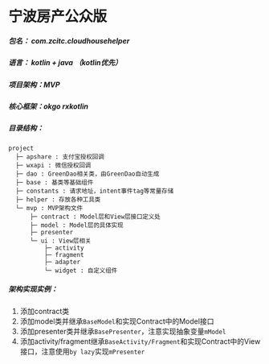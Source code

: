 # 宁波房产公众版
##### 包名： com.zcitc.cloudhousehelper
##### 语言： kotlin + java （kotlin优先）
##### 项目架构：MVP
##### 核心框架：okgo rxkotlin
##### 目录结构：
```
project
  ├─ apshare : 支付宝授权回调
  ├─ wxapi : 微信授权回调
  ├─ dao : GreenDao相关类，由GreenDao自动生成
  ├─ base : 基类等基础组件
  ├─ constants : 请求地址，intent事件tag等常量存储
  ├─ helper : 存放各种工具类
  └─ mvp : MVP架构文件
      ├─ contract : Model层和View层接口定义处
      ├─ model : Model层的具体实现
      ├─ presenter
      └─ ui : View层相关
          ├─ activity
          ├─ fragment
          ├─ adapter
          └─ widget : 自定义组件
```
##### 架构实现实例：
1. 添加contract类
2. 添加model类并继承`BaseModel`和实现Contract中的Model接口
3. 添加presenter类并继承`BasePresenter`，注意实现抽象变量`mModel`
4. 添加activity/fragment继承`BaseActivity/Fragment`和实现Contract中的View接口，注意使用`by lazy`实现`mPresenter`
